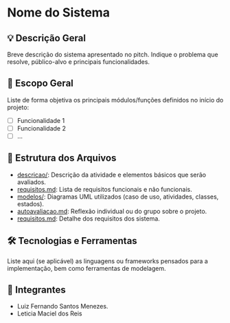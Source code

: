 # Nome do Sistema

## 💡 Descrição Geral
Breve descrição do sistema apresentado no pitch. Indique o problema que resolve, público-alvo e principais funcionalidades.

## 📌 Escopo Geral
Liste de forma objetiva os principais módulos/funções definidos no início do projeto:

- [ ] Funcionalidade 1
- [ ] Funcionalidade 2
- [ ] ...

## 📁 Estrutura dos Arquivos
- [descricao/](./descricao/readme.md): Descrição da atividade e elementos básicos que serão avaliados.
- [requisitos.md](requisitos.md): Lista de requisitos funcionais e não funcionais.
- [modelos/](./modelos/readme.md): Diagramas UML utilizados (caso de uso, atividades, classes, estados).
- [autoavaliacao.md](./descricao/autoavaliacao.md): Reflexão individual ou do grupo sobre o projeto.
- [requisitos.md](./requisitos.md): Detalhe dos requisitos dos sistema.

## 🛠️ Tecnologias e Ferramentas
Liste aqui (se aplicável) as linguagens ou frameworks pensados para a implementação, bem como ferramentas de modelagem.

## 👥 Integrantes
- Luiz Fernando Santos Menezes.
- Leticia Maciel dos Reis
